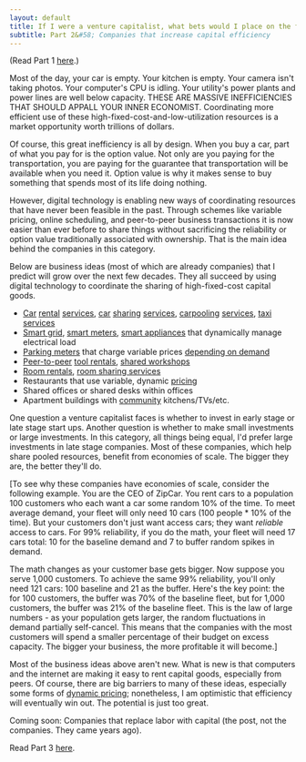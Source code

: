 ```yaml
---
layout: default
title: If I were a venture capitalist, what bets would I place on the future?
subtitle: Part 2&#58; Companies that increase capital efficiency
---
```


<p>(Read Part 1 <a href="venture-capitalist-1.php">here</a>.)</p> 
  
<p>Most of the day, your car is empty. Your kitchen is empty. Your camera isn't taking photos. Your computer's CPU is idling. Your utility's power plants and power lines are well below capacity. THESE ARE MASSIVE INEFFICIENCIES THAT SHOULD APPALL YOUR INNER ECONOMIST. Coordinating more efficient use of these high-fixed-cost-and-low-utilization resources is a market opportunity worth trillions of dollars.</p>

<p>Of course, this great inefficiency is all by design. When you buy a car, part of what you pay for is the option value. Not only are you paying for the transportation, you are paying for the guarantee that transportation will be available when you need it. Option value is why it makes sense to buy something that spends most of its life doing nothing.</p>

<p>However, digital technology is enabling new ways of coordinating resources that have never been feasible in the past. Through schemes like variable pricing, online scheduling, and peer-to-peer business transactions it is now easier than ever before to share things without sacrificing the reliability or option value traditionally associated with ownership. That is the main idea behind the companies in this category.</p>

<p>Below are business ideas (most of which are already companies) that I predict will grow over the next few decades. They all succeed by using digital technology to coordinate the sharing of high-fixed-cost capital goods.</p>

<ul>
<li><a href="http://members.zipcar.com/apply?promo_code=mbhxrrit">Car</a> <a href="http://www.wheelz.com/">rental</a> <a href="http://www.getaround.com/">services</a>, <a href="https://relayrides.com/">car</a> <a href="http://www.lyft.me/">sharing</a> <a href="http://www.side.cr/">services</a>, <a href="http://sfbay.craigslist.org/rid/">carpooling</a> <a href="http://www.zimride.com/">services</a>, <a href="https://www.uber.com/">taxi services</a></li>
<li><a href="http://www.smartgrid.gov/the_smart_grid">Smart grid</a>, <a href="http://en.wikipedia.org/wiki/Advanced_Metering_Infrastructure#Advanced_metering_infrastructure">smart meters</a>, <a href="http://www.geappliances.com/home-energy-manager/appliance-energy-consumption.htm">smart appliances</a> that dynamically manage electrical load </li>
<li><a href="http://sfpark.org/how-it-works/">Parking meters</a> that charge variable prices <a href="http://www.amazon.com/gp/product/193236496X/ref=as_li_ss_tl?ie=UTF8&amp;camp=1789&amp;creative=390957&amp;creativeASIN=193236496X&amp;linkCode=as2&amp;tag=tedsanderscom-20">depending on demand</a></li>
<li><a href="http://www.sharesomesugar.com/">Peer-to-peer</a> <a href="http://www.homedepot.com/webapp/catalog/servlet/ContentView?pn=Tool_Truck_Rental&amp;storeId=10051&amp;langId=-1&amp;catalogId=10053">tool rentals</a>, <a href="http://www.techshop.ws/index.html">shared workshops</a></li>
<li><a href="https://www.airbnb.com/">Room rentals</a>, <a href="https://www.couchsurfing.org/">room sharing services</a></li>
<li>Restaurants that use variable, dynamic <a href="http://en.wikipedia.org/wiki/Happy_hour">pricing</a></li>
<li>Shared offices or shared desks within offices</li>
<li>Apartment buildings with <a href="http://en.wikipedia.org/wiki/Communal_apartment">community</a> kitchens/TVs/etc. </li>
</ul>

<p>One question a venture capitalist faces is whether to invest in early stage or late stage start ups. Another question is whether to make small investments or large investments. In this category, all things being equal, I'd prefer large investments in late stage companies. Most of these companies, which help share pooled resources, benefit from economies of scale. The bigger they are, the better they'll do.</p>

<p>[To see why these companies have economies of scale, consider the following example. You are the CEO of ZipCar. You rent cars to a population 100 customers who each want a car some random 10% of the time. To meet average demand, your fleet will only need 10 cars (100 people * 10% of the time). But your customers don't just want access cars; they want <em>reliable</em> access to cars. For 99% reliability, if you do the math, your fleet will need 17 cars total: 10 for the baseline demand and 7 to buffer random spikes in demand.</p>

<p>The math changes as your customer base gets bigger. Now suppose you serve 1,000 customers. To achieve the same 99% reliability, you'll only need 121 cars: 100 baseline and 21 as the buffer. Here's the key point: the for 100 customers, the buffer was 70% of the baseline fleet, but for 1,000 customers, the buffer was 21% of the baseline fleet. This is the law of large numbers - as your population gets larger, the random fluctuations in demand partially self-cancel. This means that the companies with the most customers will spend a smaller percentage of their budget on excess capacity. The bigger your business, the more profitable it will become.]</p>

<p>Most of the business ideas above aren't new. What is new is that computers and the internet are making it easy to rent capital goods, especially from peers. Of course, there are big barriers to many of these ideas, especially some forms of <a href="http://opim.wharton.upenn.edu/~cachon/pdf/dpricingV1all.pdf">dynamic pricing</a>; nonetheless, I am optimistic that efficiency will eventually win out. The potential is just too great.</p>

<p>Coming soon: Companies that replace labor with capital (the post, not the companies. They came years ago).</p>
 
<p>Read Part 3 <a href="/venture-capitalist-3">here</a>.</p>  